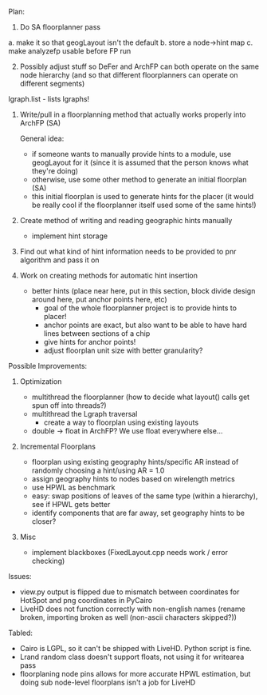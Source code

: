 Plan:
1. Do SA floorplanner pass

a. make it so that geogLayout isn't the default
b. store a node->hint map
c. make analyzefp usable before FP run



2. Possibly adjust stuff so DeFer and ArchFP can both operate on the same node hierarchy (and so that different floorplanners can operate on different segments)


lgraph.list - lists lgraphs!


1. Write/pull in a floorplanning method that actually works properly into ArchFP (SA)

    General idea:
    - if someone wants to manually provide hints to a module, use geogLayout for it (since it is assumed that the person knows what they're doing)
    - otherwise, use some other method to generate an initial floorplan (SA)
    - this initial floorplan is used to generate hints for the placer (it would be really cool if the floorplanner itself used some of the same hints!)

2. Create method of writing and reading geographic hints manually
    - implement hint storage
3. Find out what kind of hint information needs to be provided to pnr algorithm and pass it on
4. Work on creating methods for automatic hint insertion
    - better hints (place near here, put in this section, block divide design around here, put anchor points here, etc)
       - goal of the whole floorplanner project is to provide hints to placer!
       - anchor points are exact, but also want to be able to have hard lines between sections of a chip
       - give hints for anchor points!
       - adjust floorplan unit size with better granularity?

Possible Improvements:
1. Optimization
    - multithread the floorplanner (how to decide what layout() calls get spun off into threads?)
    - multithread the Lgraph traversal
       - create a way to floorplan using existing layouts
    - double -> float in ArchFP?  We use float everywhere else...

2. Incremental Floorplans
    - floorplan using existing geography hints/specific AR instead of randomly choosing a hint/using AR = 1.0
    - assign geography hints to nodes based on wirelength metrics
    - use HPWL as benchmark
    - easy: swap positions of leaves of the same type (within a hierarchy), see if HPWL gets better
    - identify components that are far away, set geography hints to be closer?
3. Misc
    - implement blackboxes (FixedLayout.cpp needs work / error checking)

Issues:
 - view.py output is flipped due to mismatch between coordinates for HotSpot and png coordinates in PyCairo
 - LiveHD does not function correctly with non-english names (rename broken, importing broken as well (non-ascii characters skipped?))

Tabled:
 - Cairo is LGPL, so it can't be shipped with LiveHD.  Python script is fine.
 - Lrand random class doesn't support floats, not using it for writearea pass
 - floorplaning node pins allows for more accurate HPWL estimation, but doing sub node-level floorplans isn't a job for LiveHD
